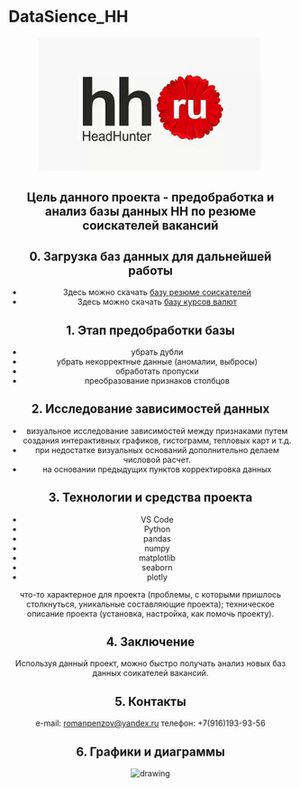 # DataSience_HH
<center> <img src = https://raw.githubusercontent.com/AndreyRysistov/DatasetsForPandas/main/hh%20label.jpg alt="drawing" style="width:400px;">

## Цель данного проекта - предобработка и анализ базы данных HH по резюме соискателей вакансий

## 0. Загрузка баз данных для дальнейшей работы
* Здесь можно скачать [базу резюме соискателей](https://drive.google.com/file/d/1mPJqXHknEuHIZd1ZDfIVi9_evf7zIzhG/view?usp=sharing "база резюме соискателей")
* Здесь можно скачать [базу курсов валют](https://drive.google.com/file/d/17xElUDmlxLGnw3bXFZzkn2itSBgT2DKY/view?usp=sharing "база курсов валют") 

## 1. Этап предобработки базы
* убрать дубли
* убрать некорректные данные (аномалии, выбросы)
* обработать пропуски
* преобразование признаков столбцов

## 2. Исследование зависимостей данных
* визуальное исследование зависимостей между признаками путем создания интерактивных графиков, гистограмм, тепловых карт и т.д.
* при недостатке визуальных оснований дополнительно делаем числовой расчет.
* на основании предыдущих пунктов корректировка данных
</left>

## 3. Технологии и средства проекта
* VS Code
* Python
* pandas
* numpy
* matplotlib
* seaborn
* plotly

что-то характерное для проекта (проблемы, с которыми пришлось столкнуться, уникальные составляющие проекта);
техническое описание проекта (установка, настройка, как помочь проекту).

## 4. Заключение
Используя данный проект, можно быстро получать анализ новых баз данных соикателей вакансий.

## 5. Контакты
e-mail: romanpenzov@yandex.ru
телефон: +7(916)193-93-56

## 6. Графики и диаграммы
<center> <img src = plotly/Ages_hist.html alt="drawing" style="width:800px;">
